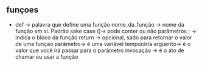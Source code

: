 ## funçoes

- def -> palavra que define uma função
nome_da_função -> nome da função em si. Padrão sake case
()-> pode conter ou não  parâmetros
; -> indica o bloco da função
return -> opcional, sado para retornar o valor de uma funçao
parâmetro-> é uma variável temporária
arguento-> é o valor que você irá passar para o parâmetro
invocação -> é o ato de chamar ou usar a função